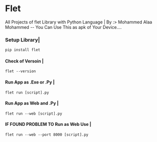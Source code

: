 # Flet
All Projects of flet Library with Python Language | By :> Mohammed Alaa Mohammed -- You Can Use This as apk of Your Device....

### Setup  Library|
```python
pip install flet
```
#### Check of Versoin |
```
flet --version
```
#### Run App as .Exe or .Py |
```
flet run [script].py
```
#### Run App as Web and .Py |
```
flet run --web [script].py
```
#### <h4>IF FOUND PROBLEM TO Run as Web Use |</h4>
```
flet run --web --port 8000 [script].py
```
